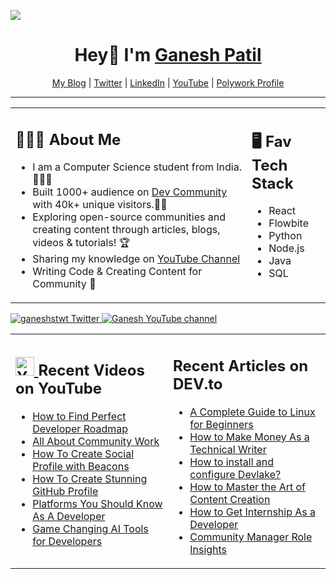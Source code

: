



![](https://komarev.com/ghpvc/?username=your-github-ganeshpatil386386&style=flat-square)
<h1 align="center"> Hey👋 I'm <a href="https://devgan.me"> Ganesh Patil </a> </h1>

<p align="center">
  <a href="https://patilganesh1010.hashnode.dev/">My Blog</a> |
  <a href="https://twitter.com/ganeshstwt">Twitter</a> |
  <a href="https://www.linkedin.com/in/ganeshpatil386386/">LinkedIn</a> |
  <a href="https://www.youtube.com/channel/UCjMse2JYXPbtlzcnkbXmVQQ">YouTube</a> |
  <a href="https://www.polywork.com/patilganesh1010"> Polywork Profile </a>
</p>

---




<table><tr><td valign="top" width="75%">

## 👨🏻‍🏫 About Me 

- I am a Computer Science student from India. 👩🏻‍💻
- Built 1000+ audience on [Dev Community](https://dev.to/patilganesh1010) with 40k+ unique visitors.✍🏻
- Exploring open-source communities and creating content through articles, blogs, videos & tutorials! 🏆
- Sharing my knowledge on [YouTube Channel](https://www.youtube.com/@GaneshsYT)
- Writing Code & Creating Content for Community 🎯
 
</td><td valign="top" width="25%">



## 🖥️ Fav Tech Stack

- React
- Flowbite
- Python
- Node.js
- Java
- SQL
 
</tr></tr></table>


<p align="left">
<a href="https://twitter.com/ganeshstwt">
    <img src="https://img.shields.io/badge/follow-%40ganeshstwt%20-1DA1F2?label=Twitter&logo=twitter&style=for-the-badge&color=blue" alt="ganeshstwt Twitter"/>
  </a>
  
  <a href="https://www.youtube.com/@GaneshsYT">
    <img src="https://img.shields.io/youtube/channel/subscribers/UCjMse2JYXPbtlzcnkbXmVQQ?style=for-the-badge&logo=youtube&label=Youtube&color=blue" alt="Ganesh YouTube channel"/>
  </a>

 
</p>




<table><tr><td valign="top" width="50%">

## <a href="https://www.youtube.com/channel/UCjMse2JYXPbtlzcnkbXmVQQ"><img src="https://cdn.worldvectorlogo.com/logos/youtube-icon.svg" title="YouTube ChannelDocker" alt="Youtube Channel" width="30"/> </a>   Recent Videos on YouTube      
 
<!-- YOUTUBE-VIDEOS-LIST:START -->
- [How to Find Perfect Developer Roadmap](https://www.youtube.com/watch?v=52biDlBTrhQ&t=206s)
- [All About Community Work](https://www.youtube.com/watch?v=gxsGZ22oKvI&t=44s)
- [How To Create Social Profile with Beacons](https://www.youtube.com/watch?v=loYpG7pAD74)
- [How To Create Stunning GitHub Profile](https://www.youtube.com/watch?v=G8JNpCp8u2g)
- [Platforms You Should Know As A Developer ](https://www.youtube.com/watch?v=fZ_VDXGwR5c)
- [Game Changing AI Tools for Developers](https://www.youtube.com/watch?v=YiFiw6DydhI&t=6s)

<!-- YOUTUBE-VIDEOS-LIST:END --> 
 
</td><td valign="top" width="50%">

## <a href="https://dev.to/ganeshstwt"></a>   Recent Articles on DEV.to     
 <!-- DEVTO-BLOG-LIST:START -->
* [A Complete Guide to Linux for Beginners](https://patilganesh1010.hashnode.dev/a-complete-guide-to-hackthebox)
* [How to Make Money As a Technical Writer](https://patilganesh1010.hashnode.dev/a-complete-guide-to-make-money-as-a-technical-writer)
* [How to install and configure Devlake?](https://aviyel.com/post/3411)
* [How to Master the Art of Content Creation](https://patilganesh1010.hashnode.dev/how-to-master-the-art-of-content-creation-as-a-developer)
* [How to Get Internship As a Developer](https://patilganesh1010.hashnode.dev/right-approach-to-get-internship-as-a-developer)
* [Community Manager Role Insights ](https://patilganesh1010.hashnode.dev/community-manager-role-insights)



<!-- DEVTO-BLOG-LIST:END -->

</td></tr></table>




